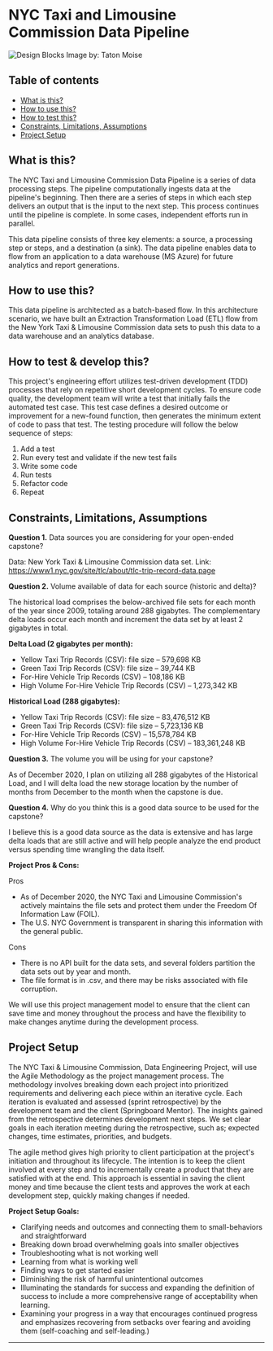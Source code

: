 # NYC Taxi and Limousine Commission Data Pipeline
![Design Blocks](https://images.unsplash.com/photo-1512978748615-0bfcbdc57bc3?ixlib=rb-1.2.1&ixid=MXwxMjA3fDB8MHxwaG90by1wYWdlfHx8fGVufDB8fHw%3D&auto=format&fit=crop&w=2100&q=80)
Image by: Taton Moise


## Table of contents
* [What is this?](#What-is-this?)
* [How to use this?](#How-to-use-this?)
* [How to test this?](#How-to-test-this?)
* [Constraints, Limitations, Assumptions](#Constraints,-Limitations,-Assumptions)
* [Project Setup](#project-setup)


## What is this?
The NYC Taxi and Limousine Commission Data Pipeline is a series of data processing steps. The pipeline computationally ingests data at the pipeline's beginning. Then there are a series of steps in which each step delivers an output that is the input to the next step. This process continues until the pipeline is complete. In some cases, independent efforts run in parallel.

This data pipeline consists of three key elements: a source, a processing step or steps, and a destination (a sink). The data pipeline enables data to flow from an application to a data warehouse (MS Azure) for future analytics and report generations.


## How to use this?
This data pipeline is architected as a batch-based flow. In this architecture scenario, we have built an Extraction Transformation Load (ETL) flow from the New York Taxi & Limousine Commission data sets to push this data to a data warehouse and an analytics database.


## How to test & develop this?
This project's engineering effort utilizes test-driven development (TDD) processes that rely on repetitive short development cycles. To ensure code quality, the development team will write a test that initially fails the automated test case. This test case defines a desired outcome or improvement for a new-found function, then generates the minimum extent of code to pass that test. 
The testing procedure will follow the below sequence of steps:
1.	Add a test
2.	Run every test and validate if the new test fails
3.	Write some code
4.	Run tests
5.	Refactor code
6.	Repeat


## Constraints, Limitations, Assumptions

__Question 1.__ Data sources you are considering for your open-ended capstone?  

Data: New York Taxi & Limousine Commission data set.
Link: https://www1.nyc.gov/site/tlc/about/tlc-trip-record-data.page

__Question 2.__ Volume available of data for each source (historic and delta)? 

The historical load comprises the below-archived file sets for each month of the year since 2009, totaling around 288 gigabytes. The complementary delta loads occur each month and increment the data set by at least 2 gigabytes in total. 

__Delta Load (2 gigabytes per month):__
* Yellow Taxi Trip Records (CSV): file size – 579,698 KB
* Green Taxi Trip Records (CSV): file size – 39,744 KB
* For-Hire Vehicle Trip Records (CSV) – 108,186 KB
* High Volume For-Hire Vehicle Trip Records (CSV) – 1,273,342 KB

__Historical Load (288 gigabytes):__
* Yellow Taxi Trip Records (CSV): file size – 83,476,512 KB
* Green Taxi Trip Records (CSV): file size – 5,723,136 KB
* For-Hire Vehicle Trip Records (CSV) – 15,578,784 KB
* High Volume For-Hire Vehicle Trip Records (CSV) – 183,361,248 KB

__Question 3.__ The volume you will be using for your capstone? 

As of December 2020, I plan on utilizing all 288 gigabytes of the Historical Load, and I will delta load the new storage location by the number of months from December to the month when the capstone is due. 

__Question 4.__ Why do you think this is a good data source to be used for the capstone? 

I believe this is a good data source as the data is extensive and has large delta loads that are still active and will help people analyze the end product versus spending time wrangling the data itself. 

__Project Pros & Cons:__

Pros
-	As of December 2020, the NYC Taxi and Limousine Commission's actively maintains the file sets and protect them under the Freedom Of Information Law (FOIL).
-	The U.S. NYC Government is transparent in sharing this information with the general public.

Cons
-	There is no API built for the data sets, and several folders partition the data sets out by year and month.
-	The file format is in .csv, and there may be risks associated with file corruption.  

We will use this project management model to ensure that the client can save time and money throughout the process and have the flexibility to make changes anytime during the development process. 


## Project Setup

The NYC Taxi & Limousine Commission, Data Engineering Project, will use the Agile Methodology as the project management process. The methodology involves breaking down each project into prioritized requirements and delivering each piece within an iterative cycle. Each iteration is evaluated and assessed (sprint retrospective) by the development team and the client (Springboard Mentor). The insights gained from the retrospective determines development next steps. We set clear goals in each iteration meeting during the retrospective, such as; expected changes, time estimates, priorities, and budgets.

The agile method gives high priority to client participation at the project's initiation and throughout its lifecycle. The intention is to keep the client involved at every step and to incrementally create a product that they are satisfied with at the end. This approach is essential in saving the client money and time because the client tests and approves the work at each development step, quickly making changes if needed. 

__Project Setup Goals:__

-	Clarifying needs and outcomes and connecting them to small-behaviors and straightforward
-	Breaking down broad overwhelming goals into smaller objectives
-	Troubleshooting what is not working well
-	Learning from what is working well
-	Finding ways to get started easier
-	Diminishing the risk of harmful unintentional outcomes
-	Illuminating the standards for success and expanding the definition of success to include a more comprehensive range of acceptability when learning.
-	Examining your progress in a way that encourages continued progress and emphasizes recovering from setbacks over fearing and avoiding them (self-coaching and self-leading.)
_____